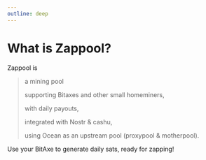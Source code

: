 ```yaml
---
outline: deep
---
```


# What is Zappool?

Zappool is

> a mining pool
> 
> supporting Bitaxes and other small homeminers,
> 
> with daily payouts,
> 
> integrated with Nostr & cashu,
> 
> using Ocean as an upstream pool (proxypool & motherpool).

Use your BitAxe to generate daily sats, ready for zapping!


